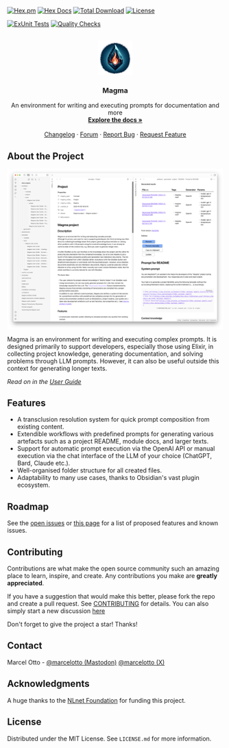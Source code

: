 [![Hex.pm](https://img.shields.io/hexpm/v/magma.svg?style=flat-square)](https://hex.pm/packages/magma)
[![Hex Docs](https://img.shields.io/badge/hex-docs-lightgreen.svg)](https://hexdocs.pm/magma/)
[![Total Download](https://img.shields.io/hexpm/dt/magma.svg)](https://hex.pm/packages/magma)
[![License](https://img.shields.io/hexpm/l/magma.svg)](https://github.com/marcelotto/magma/blob/main/LICENSE.md)

[![ExUnit Tests](https://github.com/marcelotto/magma/actions/workflows/elixir-build-and-test.yml/badge.svg)](https://github.com/marcelotto/magma/actions/workflows/elixir-build-and-test.yml)
[![Quality Checks](https://github.com/marcelotto/magma/actions/workflows/elixir-quality-checks.yml/badge.svg)](https://github.com/marcelotto/magma/actions/workflows/elixir-quality-checks.yml)


<br />
<div align="center">
  <a href="https://github.com/marcelotto/magma">
    <img src="docs.magma/attachments/logo.png" alt="Logo" width="80" height="80">
  </a>

<h3 align="center">Magma</h3>

  <p align="center">
    An environment for writing and executing prompts for documentation and more
    <br />
    <a href="https://hexdocs.pm/magma/"><strong>Explore the docs »</strong></a>
    <br />
    <br />
    <a href="https://github.com/marcelotto/magma/blob/main/CHANGELOG.md">Changelog</a>
    ·
    <a href="https://github.com/marcelotto/magma/discussions">Forum</a>
    ·
    <a href="https://github.com/marcelotto/magma/issues">Report Bug</a>
    ·
    <a href="https://github.com/marcelotto/magma/issues">Request Feature</a>
  </p>
</div>



## About the Project

<img src="docs.magma/attachments/screenshot.png" align="center" />

Magma is an environment for writing and executing complex prompts. It is designed primarily to support developers, especially those using Elixir, in collecting project knowledge, generating documentation, and solving problems through LLM prompts. However, it can also be useful outside this context for generating longer texts.

_Read on in the [User Guide](https://hexdocs.pm/magma/)_


## Features

- A transclusion resolution system for quick prompt composition from existing content.
- Extendible workflows with predefined prompts for generating various artefacts such as a project README, module docs, and larger texts.
- Support for automatic prompt execution via the OpenAI API or manual execution via the chat interface of the LLM of your choice (ChatGPT, Bard, Claude etc.).
- Well-organised folder structure for all created files.
- Adaptability to many use cases, thanks to Obsidian's vast plugin ecosystem.



## Roadmap

See the [open issues](https://github.com/marcelotto/magma/issues) or [this page](https://hexdocs.pm/magma/magma-user-guide-current-limitations-and-roadmap-article-section.html) for a list of proposed features and known issues.



## Contributing

Contributions are what make the open source community such an amazing place to learn, inspire, and create. Any contributions you make are **greatly appreciated**.

If you have a suggestion that would make this better, please fork the repo and create a pull request. See [CONTRIBUTING](CONTRIBUTING.md) for details. You can also simply start a new discussion [here](https://github.com/marcelotto/magma/discussions/categories/ideas)

Don't forget to give the project a star! Thanks!



## Contact

Marcel Otto - [@marcelotto (Mastodon)](https://mastodon.social/@marcelotto)  [@marcelotto (X)](https://twitter.com/marcelotto)



## Acknowledgments

A huge thanks to the [NLnet Foundation](https://nlnet.nl/) for funding this project.



## License

Distributed under the MIT License. See `LICENSE.md` for more information.
